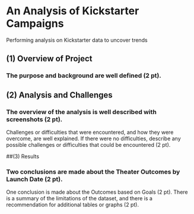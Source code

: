 # An Analysis of Kickstarter Campaigns
Performing analysis on Kickstarter data to uncover trends

## (1) Overview of Project
### The purpose and background are well defined (2 pt).

## (2) Analysis and Challenges
### The overview of the analysis is well described with screenshots (2 pt).
Challenges or difficulties that were encountered, and how they were overcome, are well explained. If there were no difficulties, describe any possible challenges or difficulties that could be encountered (2 pt).

##(3) Results
### Two conclusions are made about the Theater Outcomes by Launch Date (2 pt).
One conclusion is made about the Outcomes based on Goals (2 pt).
There is a summary of the limitations of the dataset, and there is a recommendation for additional tables or graphs (2 pt).
